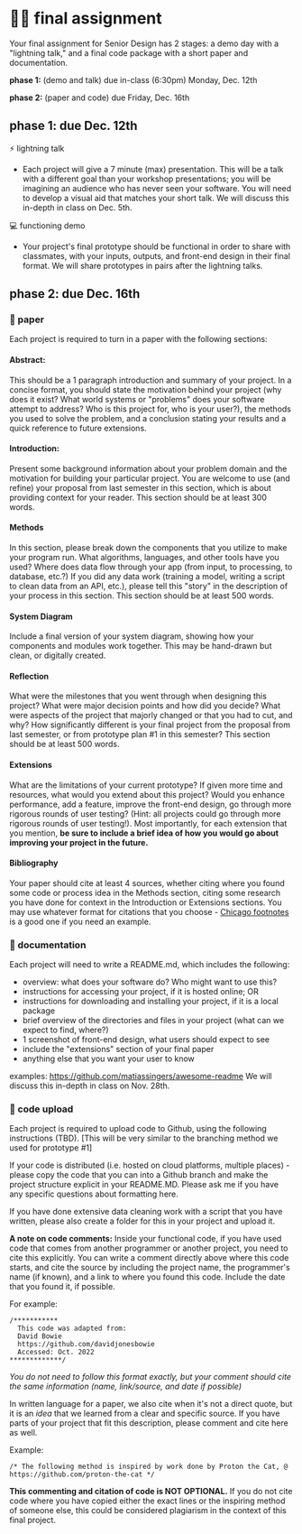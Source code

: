 # 🤖🦎 final assignment

Your final assignment for Senior Design has 2 stages: a demo day with a "lightning talk," and a final code package with a short paper and documentation.

**phase 1:** (demo and talk) due in-class (6:30pm) Monday, Dec. 12th 

**phase 2:** (paper and code) due Friday, Dec. 16th

## phase 1: due Dec. 12th

⚡️ lightning talk 
- Each project will give a 7 minute (max) presentation. This will be a talk with a different goal than your workshop presentations; you will be imagining an audience who has never seen your software. You will need to develop a visual aid that matches your short talk. We will discuss this in-depth in class on Dec. 5th. 

💻 functioning demo
- Your project's final prototype should be functional in order to share with classmates, with your inputs, outputs, and front-end design in their final format. We will share prototypes in pairs after the lightning talks.

## phase 2: due Dec. 16th

### 📄 paper

Each project is required to turn in a paper with the following sections:
#### Abstract: 
This should be a 1 paragraph introduction and summary of your project. In a concise format, you should state the motivation behind your project (why does it exist? What world systems or "problems" does your software attempt to address? Who is this project for, who is your user?), the methods you used to solve the problem, and a conclusion stating your results and a quick reference to future extensions. 
#### Introduction:
Present some background information about your problem domain and the motivation for building your particular project. You are welcome to use (and refine) your proposal from last semester in this section, which is about providing context for your reader. This section should be at least 300 words. 
#### Methods
In this section, please break down the components that you utilize to make your program run. What algorithms, languages, and other tools have you used? Where does data flow through your app (from input, to processing, to database, etc.?) If you did any data work (training a model, writing a script to clean data from an API, etc.), please tell this "story" in the description of your process in this section. This section should be at least 500 words. 
#### System Diagram
Include a final version of your system diagram, showing how your components and modules work together. This may be hand-drawn but clean, or digitally created.
#### Reflection
What were the milestones that you went through when designing this project? What were major decision points and how did you decide? What were aspects of the project that majorly changed or that you had to cut, and why? How significantly different is your final project from the proposal from last semester, or from prototype plan #1 in this semester? This section should be at least 500 words.
#### Extensions
What are the limitations of your current prototype? If given more time and resources, what would you extend about this project? Would you enhance performance, add a feature, improve the front-end design, go through more rigorous rounds of user testing? (Hint: all projects could go through more rigorous rounds of user testing!). Most importantly, for each extension that you mention, **be sure to include a brief idea of how you would go about improving your project in the future.** 
#### Bibliography 
Your paper should cite at least 4 sources, whether citing where you found some code or process idea in the Methods section, citing some research you have done for context in the Introduction or Extensions sections. You may use whatever format for citations that you choose - [Chicago footnotes](https://www.scribbr.com/chicago-style/footnotes/) is a good one if you need an example.

### 📜 documentation
Each project will need to write a README.md, which includes the following:
- overview: what does your software do? Who might want to use this?
- instructions for accessing your project, if it is hosted online; OR
- instructions for downloading and installing your project, if it is a local package
- brief overview of the directories and files in your project (what can we expect to find, where?)
- 1 screenshot of front-end design, what users should expect to see
- include the "extensions" section of your final paper
- anything else that you want your user to know
    
examples: https://github.com/matiassingers/awesome-readme 
We will discuss this in-depth in class on Nov. 28th.


### 📀 code upload
Each project is required to upload code to Github, using the following instructions (TBD). [This will be very similar to the branching method we used for prototype #1] 

If your code is distributed (i.e. hosted on cloud platforms, multiple places) - please copy the code that you can into a Github branch and make the project structure explicit in your README.MD. Please ask me if you have any specific questions about formatting here.

If you have done extensive data cleaning work with a script that you have written, please also create a folder for this in your project and upload it. 

**A note on code comments:**
Inside your functional code, if you have used code that comes from another programmer or another project, you need to cite this explicitly. You can write a comment directly above where this code starts, and cite the source by including the project name, the programmer's name (if known), and a link to where you found this code. Include the date that you found it, if possible.

For example: 

```
/***********
  This code was adapted from:
  David Bowie
  https://github.com/davidjonesbowie
  Accessed: Oct. 2022
*************/
```
*You do not need to follow this format exactly, but your comment should cite the same information (name, link/source, and date if possible)*

In written language for a paper, we also cite when it's not a direct quote, but it is an *idea* that we learned from a clear and specific source. If you have parts of your project that fit this description, please comment and cite here as well. 

Example:

```
/* The following method is inspired by work done by Proton the Cat, @ https://github.com/proton-the-cat */
```

**This commenting and citation of code is NOT OPTIONAL.** If you do not cite code where you have copied either the exact lines or the inspiring method of someone else, this could be considered plagiarism in the context of this final project.
